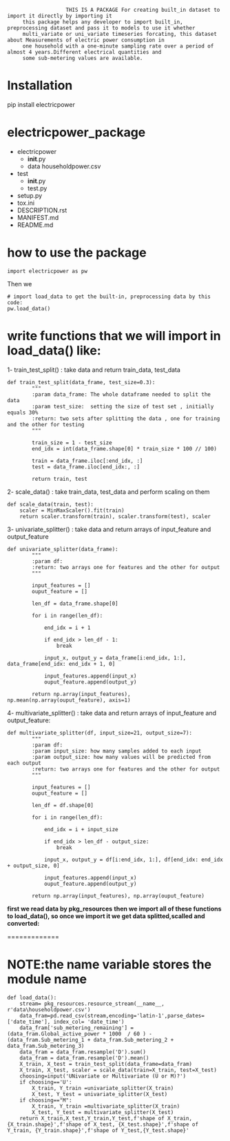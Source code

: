                        THIS IS A PACKAGE For creating built_in dataset to import it directly by importing it                 
         this package helps any developer to import built_in, preprocessing dataset and pass it to models to use it whether 
         multi_variate or uni_variate timeseries forcating, this dataset about Measurements of electric power consumption in
         one household with a one-minute sampling rate over a period of almost 4 years.Different electrical quantities and 
         some sub-metering values are available. 

# Installation

pip install electricpower

# electricpower_package
   * electricpower
      * __init__.py
      *   data
         householdpower.csv
   * test
      * __init__.py
      *  test.py
   * setup.py
   * tox.ini
   * DESCRIPTION.rst
   * MANIFEST.md
   * README.md

# how to use the package

```
import electricpower as pw
```
Then we

``` 
# import load_data to get the built-in, preprocessing data by this code:
pw.load_data()
```
# write functions that we will import in load_data() like:

 1- train_test_split() : take data and return train_data, test_data

```
def train_test_split(data_frame, test_size=0.3):
        """
        :param data_frame: The whole dataframe needed to split the data
        :param test_size:  setting the size of test set , initially equals 30%
        :return: two sets after splitting the data , one for training and the other for testing
        """

        train_size = 1 - test_size
        end_idx = int(data_frame.shape[0] * train_size * 100 // 100)

        train = data_frame.iloc[:end_idx, :]
        test = data_frame.iloc[end_idx:, :]

        return train, test
```


 2- scale_data() : take train_data, test_data and perform scaling on them
```
def scale_data(train, test):
    scaler = MinMaxScaler().fit(train)
    return scaler.transform(train), scaler.transform(test), scaler
```
 3- univariate_splitter() : take data and return arrays of input_feature and output_feature

```
def univariate_splitter(data_frame):
        """
        :param df:
        :return: two arrays one for features and the other for output
        """

        input_features = []
        ouput_feature = []

        len_df = data_frame.shape[0]

        for i in range(len_df):

            end_idx = i + 1

            if end_idx > len_df - 1:
                break

            input_x, output_y = data_frame[i:end_idx, 1:], data_frame[end_idx: end_idx + 1, 0]

            input_features.append(input_x)
            ouput_feature.append(output_y)

        return np.array(input_features), np.mean(np.array(ouput_feature), axis=1)
```

 4- multivariate_splitter() : take data and return arrays of input_feature and output_feature:
```
def multivariate_splitter(df, input_size=21, output_size=7):
        """
        :param df:
        :param input_size: how many samples added to each input
        :param output_size: how many values will be predicted from each output
        :return: two arrays one for features and the other for output
        """

        input_features = []
        ouput_feature = []

        len_df = df.shape[0]

        for i in range(len_df):

            end_idx = i + input_size

            if end_idx > len_df - output_size:
                break

            input_x, output_y = df[i:end_idx, 1:], df[end_idx: end_idx + output_size, 0]

            input_features.append(input_x)
            ouput_feature.append(output_y)

        return np.array(input_features), np.array(ouput_feature)
```   

**first we read data by pkg_resources**
**then we import all of these functions to load_data(), so once we import it we get data splitted,scalled and converted:**

=============

# NOTE:the __name__ variable stores the module name

```
def load_data():
    stream= pkg_resources.resource_stream(__name__, r'data\householdpower.csv')
    data_fram=pd.read_csv(stream,encoding='latin-1',parse_dates=['date_time'], index_col= 'date_time')
    data_fram['sub_metering_remaining'] = (data_fram.Global_active_power * 1000  / 60 ) - (data_fram.Sub_metering_1 + data_fram.Sub_metering_2 + data_fram.Sub_metering_3)
    data_fram = data_fram.resample('D').sum()
    data_fram = data_fram.resample('D').mean()
    X_train, X_test = train_test_split(data_frame=data_fram)
    X_train, X_test, scaler = scale_data(train=X_train, test=X_test)
    choosing=input('UNivariate or Multivariate (U or M)?')
    if choosing=='U':
        X_train, Y_train =univariate_splitter(X_train)
        X_test, Y_test = univariate_splitter(X_test)
    if choosing=="M":
        X_train, Y_train =multivariate_splitter(X_train)
        X_test, Y_test = multivariate_splitter(X_test)
    return X_train,X_test,Y_train,Y_test,f'shape of X_train,{X_train.shape}',f'shape of X_test, {X_test.shape}',f'shape of Y_train, {Y_train.shape}',f'shape of Y_test,{Y_test.shape}'
```
